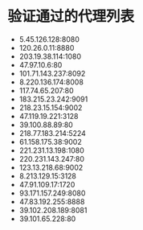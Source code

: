 # 验证通过的代理列表

 - 5.45.126.128:8080
 - 120.26.0.11:8880
 - 203.19.38.114:1080
 - 47.97.10.6:80
 - 101.71.143.237:8092
 - 8.220.136.174:8008
 - 117.74.65.207:80
 - 183.215.23.242:9091
 - 218.23.15.154:9002
 - 47.119.19.221:3128
 - 39.100.88.89:80
 - 218.77.183.214:5224
 - 61.158.175.38:9002
 - 221.231.13.198:1080
 - 220.231.143.247:80
 - 123.13.218.68:9002
 - 8.213.129.15:3128
 - 47.91.109.17:1720
 - 93.171.157.249:8080
 - 47.83.192.255:8888
 - 39.102.208.189:8081
 - 39.101.65.228:80
